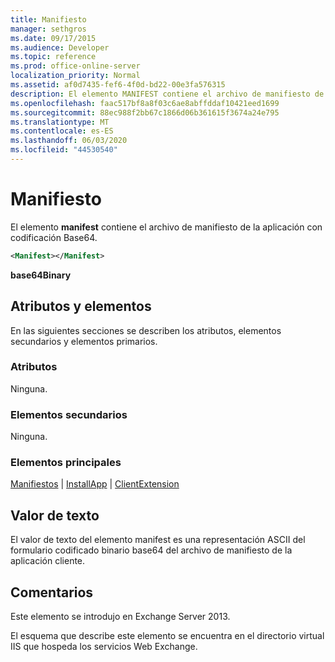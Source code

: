 ```yaml
---
title: Manifiesto
manager: sethgros
ms.date: 09/17/2015
ms.audience: Developer
ms.topic: reference
ms.prod: office-online-server
localization_priority: Normal
ms.assetid: af0d7435-fef6-4f0d-bd22-00e3fa576315
description: El elemento MANIFEST contiene el archivo de manifiesto de la aplicación con codificación Base64.
ms.openlocfilehash: faac517bf8a8f03c6ae8abffddaf10421eed1699
ms.sourcegitcommit: 88ec988f2bb67c1866d06b361615f3674a24e795
ms.translationtype: MT
ms.contentlocale: es-ES
ms.lasthandoff: 06/03/2020
ms.locfileid: "44530540"
---
```

# <a name="manifest"></a>Manifiesto

El elemento **manifest** contiene el archivo de manifiesto de la aplicación con codificación Base64. 
  
```XML
<Manifest></Manifest>
```

 **base64Binary**
## <a name="attributes-and-elements"></a>Atributos y elementos

En las siguientes secciones se describen los atributos, elementos secundarios y elementos primarios.
  
### <a name="attributes"></a>Atributos

Ninguna.
  
### <a name="child-elements"></a>Elementos secundarios

Ninguna.
  
### <a name="parent-elements"></a>Elementos principales

[Manifiestos](manifests.md)  |  [InstallApp](installapp.md)  |  [ClientExtension](clientextension.md)
  
## <a name="text-value"></a>Valor de texto

El valor de texto del elemento manifest es una representación ASCII del formulario codificado binario base64 del archivo de manifiesto de la aplicación cliente.
  
## <a name="remarks"></a>Comentarios

Este elemento se introdujo en Exchange Server 2013.
  
El esquema que describe este elemento se encuentra en el directorio virtual IIS que hospeda los servicios Web Exchange.
  

